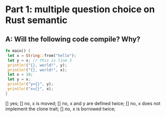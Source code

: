 # Part 1: multiple question choice on Rust semantic

## A: Will the following code compile? Why?

```Rust
fn main() {
 let x = String::from("hello");
 let y = x; // this is line 3
 println!("{}, world!", y);
 println!("{}, world!", x);
 let x = 10;
 let y = x;
 println!("y={}", y);
 println!("x={}", x);
}
```
[] yes;
[] no, x is moved;
[] no, x and y are defined twice;
[] no, x does not implement the clone trait;
[] no, x is borrowed twice;